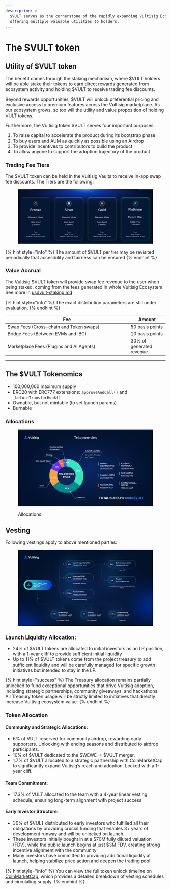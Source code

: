 ```yaml
---
description: >-
  $VULT serves as the cornerstone of the rapidly expanding Vultisig Ecosystem,
  offering multiple valuable utilities to holders.
---
```


# The $VULT token

## Utility of $VULT token

The benefit comes through the staking mechanism, where $VULT holders will be able stake their tokens to earn direct rewards generated from ecosystem activity and holding $VULT to receive trading fee discounts.

Beyond rewards opportunities, $VULT will unlock preferential pricing and exclusive access to premium features across the Vultisig marketplace. As our ecosystem grows, so too will the utility and value proposition of holding VULT tokens.

Furthermore, the Vultisig token $VULT serves four important purposes:

1. To raise capital to accelerate the product during its bootstrap phase
2. To buy users and AUM as quickly as possible using an Airdrop
3. To provide incentives to contributors to build the product
4. To allow anyone to support the adoption trajectory of the product

### Trading Fee Tiers

The $VULT token can be held in the Vultisig Vaults to receive in-app swap fee discounts. The Tiers are the following:

<figure><img src="../.gitbook/assets/discount tiers (1).png" alt=""><figcaption></figcaption></figure>

{% hint style="info" %}
The amount of $VULT per tier may be revisited periodically that accesibility and fairness can be ensured
{% endhint %}

### Value Accrual

The Vultisig $VULT token will provide swap fee revenue to the user when being staked, coming from the fees generated in whole Vultisig Ecosystem. \
See more in [usdvult-staking.md](../vultisig-token/usdvult-staking.md "mention")

{% hint style="info" %}
The exact distribution parameters are still under evaluation.
{% endhint %}

<table><thead><tr><th width="373">Fee</th><th>Amount</th></tr></thead><tbody><tr><td>Swap Fees (Cross-chain and Token swaps)</td><td>50 basis points</td></tr><tr><td>Bridge Fees (Between EVMs and IBC)</td><td>10 basis points</td></tr><tr><td>Marketplace Fees (Plugins and Ai Agents)</td><td>30% of generated revenue</td></tr></tbody></table>

***

## The $VULT Tokenomics

* 100,000,000 maximum supply
* ERC20 with ERC777 extensions: `approveAndCall()` and `_beforeTransferHook()`
* Ownable, but not mintable (to set launch params)
* Burnable

### Allocations

<figure><img src="../.gitbook/assets/Main Pitch - 19.jpg" alt=""><figcaption><p>Allocations</p></figcaption></figure>

## Vesting

Following vestings apply to above mentioned parties:

<figure><img src="../.gitbook/assets/Allocation.jpg" alt=""><figcaption></figcaption></figure>

### **Launch Liquidity Allocation:**

* 24% of $VULT tokens are allocated to initial investors as an LP position, with a 1-year cliff to provide sufficient initial liquidity
* Up to 11% of $VULT tokens come from the project treasury to add sufficient liquidity and will be carefully managed for specific growth initiatives but intended to stay in the LP.

{% hint style="success" %}
The Treasury allocation remains partially unlocked to fund exceptional opportunities that drive Vultisig adoption, including strategic partnerships, community giveaways, and hackathons.\
All Treasury token usage will be strictly limited to initiatives that directly increase Vultisig ecosystem value.
{% endhint %}

### **Token Allocation**

#### **Community and Strategic Allocations:**

* 6% of VULT reserved for community airdrop, rewarding early supporters. Unlocking with ending seasons and distributed to airdrop participants.
* 10% of $VULT dedicated to the $WEWE → $VULT merger.
* 1.7% of $VULT allocated to a strategic partnership with CoinMarketCap to significantly expand Vultisig’s reach and adoption. Locked with a 1-year cliff.

#### **Team Commitment:**

* 17.3% of VULT allocated to the team with a 4-year linear vesting schedule, ensuring long-term alignment with project success

#### **Early Investor Structure:**

* 30% of $VULT distributed to early investors who fulfilled all their obligations by providing crucial funding that enables 3+ years of development runway and will be unlocked on launch.
* These investors initially bought in at a $70M fully diluted valuation (FDV), while the public launch begins at just $3M FDV, creating strong incentive alignment with the community
* Many investors have committed to providing additional liquidity at launch, helping stabilize price action and deepen the trading pool

{% hint style="info" %}
You can view the full token unlock timeline on [CoinMarketCap](https://coinmarketcap.com/currencies/vultisig/#token_unlocks), which provides a detailed breakdown of vesting schedules and circulating supply.
{% endhint %}
